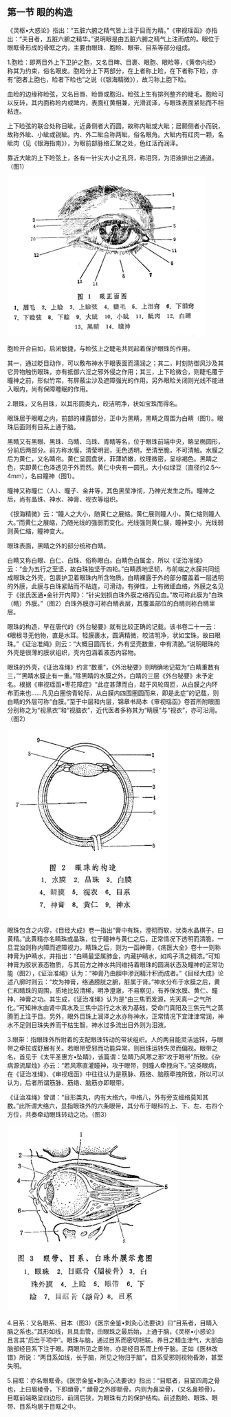 ## 第一节 眼的构造

《灵枢•大惑论》指出：“五脏六腑之精气皆上注于目而为精。”《审视瑶函》亦指出：“夫目者，五脏六腑之精华。”说明眼是由五脏六腑之精气上注而成的。眼位于眼眶骨形成的骨眶之内，主要由眼珠、胞睑、眼带、目系等部分组成。

1.胞睑：即两目外上下卫护之胞，又名目睥、目裹、眼胞、眼睑等，《黄帝内经》称其为约束，俗名眼皮。胞睑分上下两部分，在上者称上睑，在下者称下睑，亦有“胞者上胞也，睑者下睑也”之说（《银海精微》），故习称上胞下睑。

血睑的边缘称睑弦，又名目唇、睑唇或胞沿。睑弦上生有排列整齐的睫毛。胞睑可以反转，其内面称睑内或睥内，表面红黄相兼，光滑润泽，与眼珠表面紧贴而不相粘连。

上下睑弦的联合处称目眦，近鼻侧者大而圆，故称内眦或大眦；居颞侧者小而锐，故称外眦、小眦或锐眦。内、外二眦合称两眦，俗名眼角。大眦内有红肉一颗，名眦肉（见《银海指南》），为眼前部脉络汇聚之处，色红活而润泽。

靠近大眦的上下睑弦上，各有一针尖大小之孔窍，称泪窍，为泪液排出之通道。（图1）

<img src="img\1.jpg" style="zoom:45%;" />

胞睑开合自如，启闭敏捷，与睑弦上之睫毛共同起着保护眼珠的作用。

其一，通过眨目动作，可以敷布神水于眼表面而濡润之；其二，时刻防御风沙及其它异物触伤眼珠，亦有抵御六淫之邪外侵之作用；其三，上下睑微合，则睫毛覆于瞳神之前，形似竹帘，有屏蔽尘沙及遮障强光的作用。另外眼睑关闭则光线不能进入眼内，尚有保障睡眠的作用。

2.眼珠，又名目珠，以其形圆类丸，皎洁明净，状如宝珠而得名。

眼珠居于眼眶之内，前部的裸露部分，正中为黑睛，黑睛之周围为白睛（图1）。眼珠后面则有目系上通于脑。

黑睛又有黑眼、黑珠、乌睛、乌珠、青睛等名，位于眼珠前端中央，略呈椭圆形，分前后两部分。前方称水膜，清莹明润，无色透明，至清至脆，不可清触。水膜之后为黄仁，又名睛帘。黄仁呈圆盘状，菲薄娇嫩，纹理微密，呈棕褐色。黑睛之色，实即黄仁色泽透见于外而然。黄仁中央有一圆孔，大小似绿豆（直径约2.5〜4mm），名曰瞳神（图1）。

瞳神又称瞳仁（人）、瞳子、金井等，其色黑莹净彻，乃神光发生之所。瞳神之后，尚有晶珠、神水、神膏、视衣等组织。

《银海精微》云：“瞳人之大小，随黄仁之展缩。黄仁展则瞳人小，黄仁缩则瞳人大。”而黄仁之展缩，乃随光线的强弱而变化。光线强则黄仁展，瞳神变小，光线弱则黄仁缩，瞳神变大。

眼珠表面，黑睛之外的部分统称白睛。

白睛又称白眼、白仁、白珠、俗称眼白。白睛色白属金，所以《证治准绳》云：“金为五行之至坚，故白珠独坚于四轮。”白睛质地坚韧，与前端之水膜共同组成眼珠之外壳，包裹护卫着眼珠内所含物质。白睛裸露于外的部分覆盖着一层透明的外膜，此膜与白珠紧贴而不粘连，可滑动，有弹性，上有微细血络，外膜之名见于《张氏医通•金针开内障》：“针尖划损白珠外膜之络而见血。”故可称此膜为“白珠（睛）外膜。”（图2）白珠外膜亦可称白睛表层，其覆盖部位的白睛则称白睛里层。

眼珠的构造，早在唐代的《外台秘要》就有比较正确的记载。该书卷二十一云：《眼根寻无他物，直是水耳。轻膜裹水，圆满精微，皎洁明净，状如宝珠，故曰眼珠。”《证治准绳》则云：“大概目圆而长，外有坚壳数重，中有清脆。”说明眼珠的外壳是很薄的膜状组织，壳内包涵着液态内容物。

眼珠的外壳，《证治准绳》约言“数重”，《外治秘要》则明确地记载为“白睛重数有三，”“黑睛水膜止有一重。”除黑睛的水膜之外，白睛的三层《外台秘要》未予定名。根据《审视瑶函•枣花障症》“此症甚薄而白，起于风轮周匝，从白膜之内环布而来也……凡见白圈傍青轮际，从白膜内四围圈圆而来，即是此症”的记载，则白睛的外层可称“白膜。”至于中层和内层，锦章书局本《审视瑶函》卷首所附眼图分别称之为“视黑衣”和“视脑衣”，近代医者多称其为“睛膜”与“视衣”，亦可沿用。（图2）

<img src="img\2.jpg" style="zoom:45%;" />

眼珠包含之内容，《目经大成》卷一指出“膏中有珠，澄彻而软，状类水晶棋子，曰黄精。”此黄精亦名睛珠或晶珠，位于瞳神与黄仁之后，正常情况下透明而清脆，一旦混浊则称内障而遮障视力。睛珠之后，则为一函神膏，《疡医大全》卷十一则称神膏为护睛水，并指出：“白睛最坚属肺金，内藏护睛水，如鸡子清之稠浓。”可知神膏为胶状液态物质，与其前方之神水共同维持着眼珠的圆满状态及瞳神的正常功能（图2），《证治准绳》认为：“神膏乃由胆中渗润精汁积而成者。”《目经大成》论述八廓时则云：“坎为神膏，络通膀胱之腑，脏属于肾。”神水分布于水膜之后，黄仁和睛珠的周围，质地比较清稀，明净澄澈，不易察见，有养保水膜、黄仁、瞳神、神膏之功。其生成，《证治准绳》认为是“由三焦而发源，先天真一之气所化。”可知神水由肾中真水及三焦中运行之水液为基础，受命门真阳及三焦元气之蒸腾而上注于目。另外，眼外目珠上润泽之水亦称神水，正常情况下宜津津常润，神水不足则目珠失养而干枯生翳，神水过多流出目外则为泪液。

3.眼带：指眼珠外所附着的支配眼珠转动的带状组织。人的两目能灵活运转，与眼带之牵拉或舒展有关。若眼带受邪而功能异常，则目珠运转失灵而偏视。眼带之名，首见于《太平圣惠方•坠睛》，该篇谓：坠睛乃风寒之邪“攻于眼带”所致。《杂病源流犀烛》亦云：“若风寒直灌瞳神，攻于眼带，则瞳人牵拽向下。”这类眼病，在《证治准绳》、《审视瑶函》中往往认为是筋脉、筋络、脑筋牵拽所致，所以可以认为，后者所谓筋脉、筋络、脑筋亦即眼带。

《证治准绳》曾谓：“目形类丸，内有大络六，中络八，外有旁支细络莫知其数。”此所谓大络六，显指眼珠外的六条眼带，其分布于眼科的上、下、左、右四个方位，共奏牵动眼珠转动之功。（图3）

<img src="img\3.jpg" style="zoom:45%;" />

4.目系：又名眼系、目本（图3）《医宗金鉴•刺灸心法要诀》曰“目系者，目睛入脑之系也。”其形如线，且具血管，由眼珠之最后始，上通于脑，《灵枢•小惑论》且言其“后岀于项中”。眼珠与脑，通过目系而密切相联。养目之精血津气，大部由脑部经目系下注于眼。两眼所见之景物，亦是经目系而上传于脑。正如《医林改错》所说：“两目系如线，长于脑，所见之物归于脑”。目系受邪则视物昏渺，甚至失明。

5.目眶：亦名眼眶骨。《医宗金鉴•刺灸心法要诀》指出：“目眶者，目窠四周之骨也，上曰眉棱骨，下即䪼骨，” 䪼骨之外即额骨。内则为鼻梁骨，（又名鼻颊骨）。目眶前端略呈四边形，前阔后狭，为眼珠有力的保护结构。前述胞睑、眼珠、眼带、目系均居于目眶之中。
